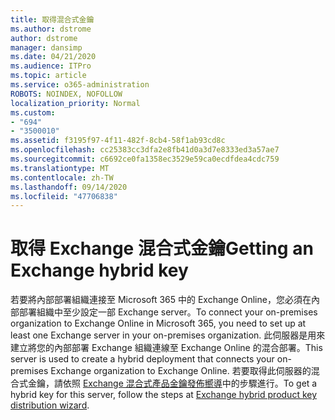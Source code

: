 ```yaml
---
title: 取得混合式金鑰
ms.author: dstrome
author: dstrome
manager: dansimp
ms.date: 04/21/2020
ms.audience: ITPro
ms.topic: article
ms.service: o365-administration
ROBOTS: NOINDEX, NOFOLLOW
localization_priority: Normal
ms.custom:
- "694"
- "3500010"
ms.assetid: f3195f97-4f11-482f-8cb4-58f1ab93cd8c
ms.openlocfilehash: cc25383cc3dfa2e8fb41d0a3d7e8333ed3a57ae7
ms.sourcegitcommit: c6692ce0fa1358ec3529e59ca0ecdfdea4cdc759
ms.translationtype: MT
ms.contentlocale: zh-TW
ms.lasthandoff: 09/14/2020
ms.locfileid: "47706838"
---
```

# <a name="getting-an-exchange-hybrid-key"></a><span data-ttu-id="8ea67-102">取得 Exchange 混合式金鑰</span><span class="sxs-lookup"><span data-stu-id="8ea67-102">Getting an Exchange hybrid key</span></span>

<span data-ttu-id="8ea67-103">若要將內部部署組織連接至 Microsoft 365 中的 Exchange Online，您必須在內部部署組織中至少設定一部 Exchange server。</span><span class="sxs-lookup"><span data-stu-id="8ea67-103">To connect your on-premises organization to Exchange Online in Microsoft 365, you need to set up at least one Exchange server in your on-premises organization.</span></span> <span data-ttu-id="8ea67-104">此伺服器是用來建立將您的內部部署 Exchange 組織連線至 Exchange Online 的混合部署。</span><span class="sxs-lookup"><span data-stu-id="8ea67-104">This server is used to create a hybrid deployment that connects your on-premises Exchange organization to Exchange Online.</span></span> <span data-ttu-id="8ea67-105">若要取得此伺服器的混合式金鑰，請依照 [Exchange 混合式產品金鑰發佈嚮導](https://aka.ms/hybridkey)中的步驟進行。</span><span class="sxs-lookup"><span data-stu-id="8ea67-105">To get a hybrid key for this server, follow the steps at [Exchange hybrid product key distribution wizard](https://aka.ms/hybridkey).</span></span>
  